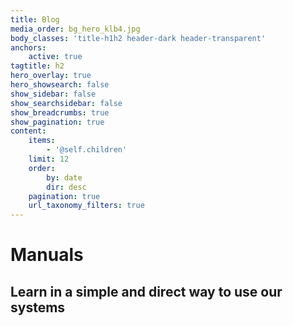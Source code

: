 ```yaml
---
title: Blog
media_order: bg_hero_klb4.jpg
body_classes: 'title-h1h2 header-dark header-transparent'
anchors:
    active: true
tagtitle: h2
hero_overlay: true
hero_showsearch: false
show_sidebar: false
show_searchsidebar: false
show_breadcrumbs: true
show_pagination: true
content:
    items:
        - '@self.children'
    limit: 12
    order:
        by: date
        dir: desc
    pagination: true
    url_taxonomy_filters: true
---
```


# Manuals
## Learn in a simple and direct way to use our systems